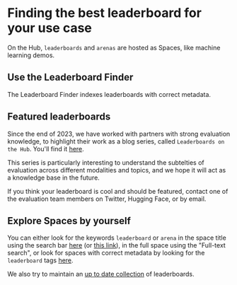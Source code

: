# Finding the best leaderboard for your use case

On the Hub, `leaderboards` and `arenas` are hosted as Spaces, like machine learning demos.

## Use the Leaderboard Finder

The Leaderboard Finder indexes leaderboards with correct metadata.

<script type="module" src="https://gradio.s3-us-west-2.amazonaws.com/4.21.0/gradio.js"> </script>
<gradio-app theme_mode="light" space="leaderboards/LeaderboardFinder"></gradio-app>

## Featured leaderboards

Since the end of 2023, we have worked with partners with strong evaluation knowledge, to highlight their work as a blog series, called `Leaderboards on the Hub`. 
You'll find it [here](https://huggingface.co/blog?tag=leaderboard).

This series is particularly interesting to understand the subtelties of evaluation across different modalities and topics, and we hope it will act as a knowledge base in the future.

If you think your leaderboard is cool and should be featured, contact one of the evaluation team members on Twitter, Hugging Face, or by email.

## Explore Spaces by yourself

You can either look for the keywords `leaderboard` or `arena` in the space title using the search bar [here](https://huggingface.co/spaces) (or [this link](https://huggingface.co/spaces?sort=trending&search=leaderboard)), in the full space using the "Full-text search", or look for spaces with correct metadata by looking for the `leaderboard` tags [here](https://huggingface.co/spaces?filter=leaderboard).

We also try to maintain an [up to date collection](https://huggingface.co/collections/clefourrier/leaderboards-and-benchmarks-64f99d2e11e92ca5568a7cce) of leaderboards.
